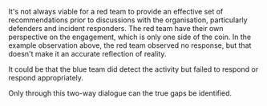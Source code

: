 It's not always viable for a red team to provide an effective set of recommendations prior to discussions with the organisation, particularly defenders and incident responders. The red team have their own perspective on the engagement, which is only one side of the coin. In the example observation above, the red team observed no response, but that doesn't make it an accurate reflection of reality.

It could be that the blue team did detect the activity but failed to respond or respond appropriately.

Only through this two-way dialogue can the true gaps be identified.